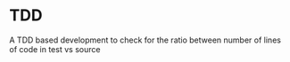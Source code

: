 # TDD
A TDD based development to check for the ratio between number of lines of code in test vs source
